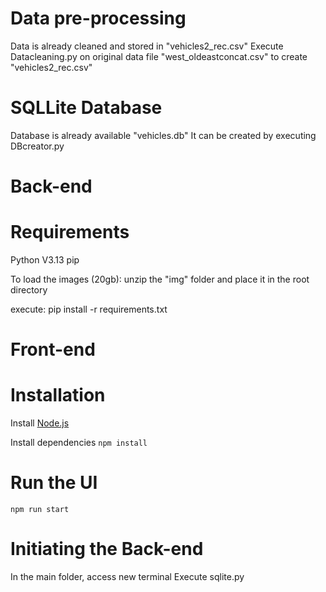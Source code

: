 # Data pre-processing
Data is already cleaned and stored in "vehicles2_rec.csv"
Execute Datacleaning.py on original data file "west_oldeastconcat.csv" to create "vehicles2_rec.csv"

# SQLLite Database
Database is already available "vehicles.db"
It can be created by executing DBcreator.py

# Back-end
# Requirements
Python V3.13
pip


To load the images (20gb):
unzip the "img" folder and place it in the root directory

execute:
pip install -r requirements.txt


# Front-end
# Installation
Install [Node.js](https://nodejs.org/en/download/package-manager)

Install dependencies `npm install`

# Run the UI
`npm run start`

# Initiating the Back-end
In the main folder, access new terminal
Execute sqlite.py 




